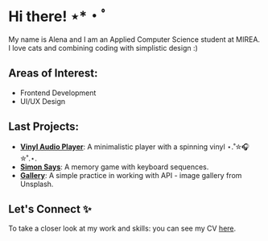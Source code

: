 # Hi there! ⋆*・ﾟ

My name is Alena and I am an Applied Computer Science student at MIREA. I love cats and combining coding with simplistic design :)

## Areas of Interest:
- Frontend Development
- UI/UX Design

## Last Projects:
- [**Vinyl Audio Player**](https://rolling-scopes-school.github.io/alvorie-JSFEPRESCHOOL2024Q2/audio-player/): A minimalistic player with a spinning vinyl ⋆.˚✮🎧✮˚.⋆.
- [**Simon Says**](https://rolling-scopes-school.github.io/alvorie-JSFE2024Q4/simon-says/index.html): A memory game with keyboard sequences.
- [**Gallery**](https://rolling-scopes-school.github.io/alvorie-JSFEPRESCHOOL2024Q2/image-gallery/): A simple practice in working with API - image gallery from Unsplash.

## Let's Connect ✨
To take a closer look at my work and skills: you can see my CV [here](https://alvorie.github.io/rsschool-cv/).
